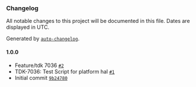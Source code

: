 ### Changelog

All notable changes to this project will be documented in this file. Dates are displayed in UTC.

Generated by [`auto-changelog`](https://github.com/CookPete/auto-changelog).

#### 1.0.0

- Feature/tdk 7036 [`#2`](https://github.com/rdkcentral/rdkb-halif-test-platform/pull/2)
- TDK-7036: Test Script for platform hal [`#1`](https://github.com/rdkcentral/rdkb-halif-test-platform/pull/1)
- Initial commit [`9b24780`](https://github.com/rdkcentral/rdkb-halif-test-platform/commit/9b2478023e602093e5b5bb25ea1f0d513570dde8)

